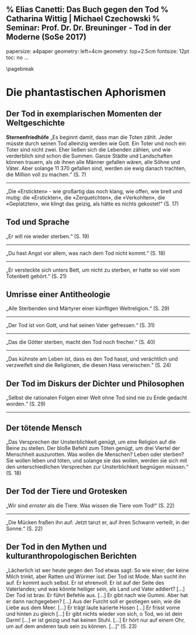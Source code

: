 % Elias Canetti: Das Buch gegen den Tod
% Catharina Wittig | Michael Czechowski
% Seminar: Prof. Dr. Dr. Breuninger - Tod in der Moderne (SoSe 2017)
---
  papersize: a4paper
  geometry: left=4cm
  geometry: top=2.5cm
  fontsize: 12pt
  toc: no
...
<!--
# Einleitung

Elias Canettis Bildsprache zeugt von einer unglaublichen Wucht, die in der Lage ist, den Leser oder die Leserin in einem spürbaren Nachgang noch zu erwischen. Seine phantastischen Aphorismen lesen sich sehr gut; nicht nur auf Grund ihrer Kürze. -->

\pagebreak

# Die phantastischen Aphorismen

## Der Tod in exemplarischen Momenten der Weltgeschichte

**Sternenfriedhöfe**
„Es beginnt damit, dass man die Toten zählt. Jeder müsste durch seinen Tod alleinzig werden wie Gott. Ein Toter und noch ein Toter sind nicht zwei. Eher ließen sich die Lebenden zählen, und wie verderblich sind schon die Summen.
Ganze Städte und Landschaften können trauern, als ob ihnen alle Männer gefallen wären, alle Söhne und Väter. Aber solange 11 370 gefallen sind, werden sie ewig danach trachten, die Million voll zu machen.“ (S. 7)

---

„Die «Erstickten» - wie großartig das noch klang, wie offen, wie breit und mutig: die «Erstickten», die «Zerquetchten», die «Verkohlten», die «Geplatzten», wie klingt das geizig, als hätte es nichts gekostet!“ (S. 17)

## Tod und Sprache

„Er will nie wieder sterben.“ (S. 19)

---

„Du hast Angst vor allem, was nach dem Tod nicht kommt.“ (S. 18)

---

„Er versteckte sich unters Bett, um nicht zu sterben, er hatte so viel vom Totenbett gehört.“ (S. 21)


## Umrisse einer Antitheologie

„Alle Sterbenden sind Märtyrer einer künftigen Weltreligion.“ (S. 29)

---

„Der Tod ist von Gott, und hat seinen Vater gefressen.“ (S. 31)

---

„Das die Götter sterben, macht den Tod noch frecher.“ (S. 40)

---

„Das kühnste am Leben ist, dass es den Tod hasst, und verächtlich und verzweifelt sind die Religionen, die diesen Hass verwischen.“ (S. 24)

## Der Tod im Diskurs der Dichter und Philosophen

„Selbst die rationalen Folgen einer Welt ohne Tod sind nie zu Ende gedacht worden.“ (S. 29)

---

## Der tötende Mensch

„Das Versprechen der Unsterblichkeit genügt, um eine Religion auf die Beine zu stellen. Der bloße Befehl zum Töten genügt, um drei Viertel der Menschheit auszurotten. Was wollen die Menschen? Leben oder sterben? Sie wollen leben und töten, und solange sie das wollen, werden sie sich mit den unterschiedlichen Versprechen zur Unsterblichkeit begnügen müssen.“ (S. 18)

## Der Tod der Tiere und Grotesken


„Wir sind *ernster* als die Tiere. Was wissen die Tiere vom Tod!“ (S. 22)

---

„Die Mücken fraßen ihn auf: Jetzt tanzt er, auf ihren Schwarm verteilt, in der Sonne.“ (S. 22)


## Der Tod in den Mythen und kulturanthropologischen Berichten

„Lächerlich ist wer heute gegen den Tod etwas sagt: So wie einer, der keine Milch trinkt, aber Ratten und Würmer isst. Der Tod ist Mode. Man sucht ihn auf. Er kommt auch selbst. Er ist ehrenvoll. Er ist auf der Seite des Vaterlandes; und was
könnte heiliger sein, als Land und Vater addiert? […]
Der Tod ist brav. Er führt Befehle aus. […]
Er gibt nach wie Gummi. Aber hat er dann nachgegeben? […]
Aus der Furcht soll er gestiegen sein, wie die Liebe aus dem Meer. […]
Er trägt laute karierte Hosen […]
Er frisst vorne und hinten zu gleich […]
Er gibt nichts wieder von sich, o Tod, wo ist dein Darm! […] er ist geizig und hat keinen Stuhl. […]
Er hört nur auf einem Ohr, um auf dem anderen taub sein zu können. […]“ (S. 23)
